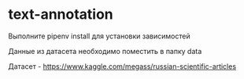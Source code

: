 # text-annotation

Выполните pipenv install для установки зависимостей <br>

Данные из датасета необходимо поместить в папку data <br>

Датасет - https://www.kaggle.com/megass/russian-scientific-articles